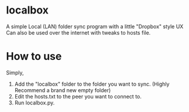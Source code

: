 # localbox
A simple Local (LAN) folder sync program with a little "Dropbox" style UX <br>
Can also be used over the internet with tweaks to hosts file. <br>

# How to use
Simply,<br>
1. Add the "localbox" folder to the folder you want to sync. (Highly Recommend a brand new empty folder)<br>
2. Edit the hosts.txt to the peer you want to connect to. <br>
3. Run localbox.py. <br>
